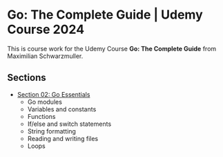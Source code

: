 # Go: The Complete Guide | Udemy Course 2024

This is course work for the Udemy Course **Go: The Complete Guide** from Maximilian Schwarzmuller.

## Sections

- [Section 02: Go Essentials](https://github.com/sbolande/go-the-complete-guide/tree/section02)
  - Go modules
  - Variables and constants
  - Functions
  - If/else and switch statements
  - String formatting
  - Reading and writing files
  - Loops
